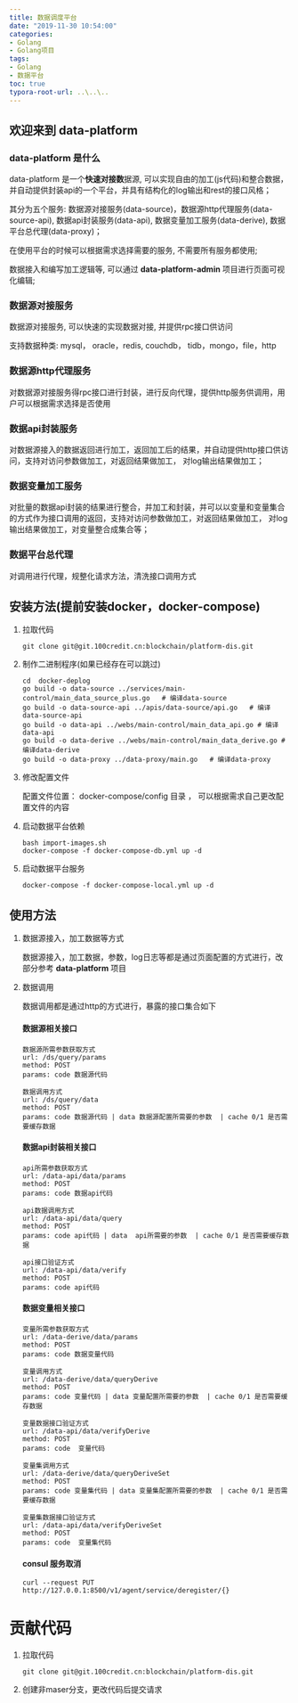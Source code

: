 ```yaml
---
title: 数据调度平台
date: "2019-11-30 10:54:00"
categories:
- Golang
- Golang项目
tags:
- Golang
- 数据平台
toc: true
typora-root-url: ..\..\..
---
```


## 欢迎来到 data-platform

### data-platform 是什么

data-platform 是一个**快速对接数**据源, 可以实现自由的加工(js代码)和整合数据， 并自动提供封装api的一个平台，并具有结构化的log输出和rest的接口风格；

其分为五个服务: 数据源对接服务(data-source)，数据源http代理服务(data-source-api), 数据api封装服务(data-api), 数据变量加工服务(data-derive),  数据平台总代理(data-proxy)；

 在使用平台的时候可以根据需求选择需要的服务, 不需要所有服务都使用;

数据接入和编写加工逻辑等, 可以通过 **data-platform-admin** 项目进行页面可视化编辑;

### 数据源对接服务

数据源对接服务, 可以快速的实现数据对接, 并提供rpc接口供访问

支持数据种类: mysql， oracle，redis, couchdb， tidb，mongo，file，http

### 数据源http代理服务

对数据源对接服务得rpc接口进行封装，进行反向代理，提供http服务供调用，用户可以根据需求选择是否使用

### 数据api封装服务

对数据源接入的数据返回进行加工，返回加工后的结果，并自动提供http接口供访问，支持对访问参数做加工，对返回结果做加工， 对log输出结果做加工；

### 数据变量加工服务

对批量的数据api封装的结果进行整合，并加工和封装，并可以以变量和变量集合的方式作为接口调用的返回，支持对访问参数做加工，对返回结果做加工， 对log输出结果做加工，对变量整合成集合等；

### 数据平台总代理

对调用进行代理，规整化请求方法，清洗接口调用方式

## 安装方法(提前安装docker，docker-compose)

1. 拉取代码

   ```shell
   git clone git@git.100credit.cn:blockchain/platform-dis.git
   ```

2. 制作二进制程序(如果已经存在可以跳过)

   ```shell
   cd  docker-deplog
   go build -o data-source ../services/main-control/main_data_source_plus.go   # 编译data-source
   go build -o data-source-api ../apis/data-source/api.go   # 编译data-source-api
   go build -o data-api ../webs/main-control/main_data_api.go # 编译data-api
   go build -o data-derive ../webs/main-control/main_data_derive.go # 编译data-derive
   go build -o data-proxy ../data-proxy/main.go   # 编译data-proxy
   ```

3. 修改配置文件

   配置文件位置： docker-compose/config 目录 ，  可以根据需求自己更改配置文件的内容

4. 启动数据平台依赖

   ```shell
   bash import-images.sh
   docker-compose -f docker-compose-db.yml up -d 
   ```

5. 启动数据平台服务

   ```shell
   docker-compose -f docker-compose-local.yml up -d 
   ```

## 使用方法

1. 数据源接入，加工数据等方式

   数据源接入，加工数据，参数，log日志等都是通过页面配置的方式进行，改部分参考 **data-platform** 项目

2. 数据调用

   数据调用都是通过http的方式进行，暴露的接口集合如下

   #### 数据源相关接口

   ```
   数据源所需参数获取方式
   url: /ds/query/params
   method: POST
   params: code 数据源代码 
   
   数据调用方式
   url: /ds/query/data
   method: POST
   params: code 数据源代码 | data 数据源配置所需要的参数  | cache 0/1 是否需要缓存数据
   ```

   #### 数据api封装相关接口

   ```
   api所需参数获取方式
   url: /data-api/data/params
   method: POST
   params: code 数据api代码
   
   api数据调用方式
   url: /data-api/data/query
   method: POST
   params: code api代码 | data  api所需要的参数  | cache 0/1 是否需要缓存数据
   
   api接口验证方式
   url: /data-api/data/verify
   method: POST
   params: code api代码 
   ```

   #### 数据变量相关接口

      ```
      变量所需参数获取方式
      url: /data-derive/data/params
      method: POST
      params: code 数据变量代码
      
      变量调用方式
      url: /data-derive/data/queryDerive
      method: POST
      params: code 变量代码 | data 变量配置所需要的参数  | cache 0/1 是否需要缓存数据
      
      变量数据接口验证方式
      url: /data-api/data/verifyDerive
      method: POST
      params: code  变量代码 
      
      变量集调用方式
      url: /data-derive/data/queryDeriveSet
      method: POST
      params: code 变量集代码 | data 变量集配置所需要的参数  | cache 0/1 是否需要缓存数据
      
      变量集数据接口验证方式
      url: /data-api/data/verifyDeriveSet
      method: POST
      params: code  变量集代码 
      ```

   ####  consul 服务取消

   ```
   curl --request PUT http://127.0.0.1:8500/v1/agent/service/deregister/{}
   ```

# 贡献代码

1. 拉取代码

   ```shell
   git clone git@git.100credit.cn:blockchain/platform-dis.git
   ```

2. 创建非maser分支，更改代码后提交请求


